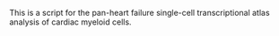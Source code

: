 This is a script for the pan-heart failure single-cell transcriptional atlas analysis of cardiac myeloid cells.
